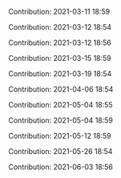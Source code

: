 Contribution: 2021-03-11 18:59

Contribution: 2021-03-12 18:54

Contribution: 2021-03-12 18:56

Contribution: 2021-03-15 18:59

Contribution: 2021-03-19 18:54

Contribution: 2021-04-06 18:54

Contribution: 2021-05-04 18:55

Contribution: 2021-05-04 18:59

Contribution: 2021-05-12 18:59

Contribution: 2021-05-26 18:54

Contribution: 2021-06-03 18:56

